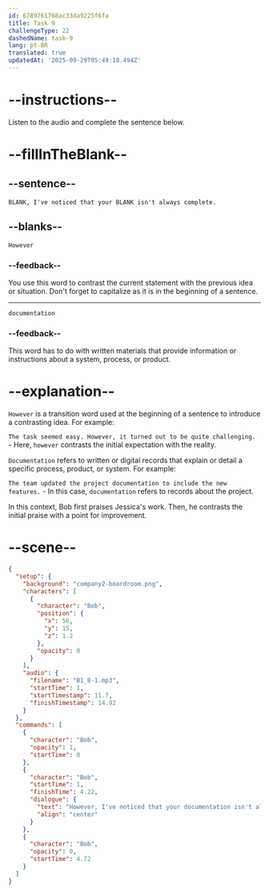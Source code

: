 ```yaml
---
id: 6789761768ac33da9225f6fa
title: Task 9
challengeType: 22
dashedName: task-9
lang: pt-BR
translated: true
updatedAt: '2025-09-29T05:49:18.494Z'
---
```


<!-- (audio) Bob: However, I've noticed that your documentation isn't always complete. -->

# --instructions--

Listen to the audio and complete the sentence below.

# --fillInTheBlank--

## --sentence--

`BLANK, I've noticed that your BLANK isn't always complete.`

## --blanks--

`However`

### --feedback--

You use this word to contrast the current statement with the previous idea or situation. Don't forget to capitalize as it is in the beginning of a sentence.

---

`documentation`

### --feedback--

This word has to do with written materials that provide information or instructions about a system, process, or product.

# --explanation--

`However` is a transition word used at the beginning of a sentence to introduce a contrasting idea. For example:

`The task seemed easy. However, it turned out to be quite challenging.` - Here, `however` contrasts the initial expectation with the reality.

`Documentation` refers to written or digital records that explain or detail a specific process, product, or system. For example:

`The team updated the project documentation to include the new features.` - In this case, `documentation` refers to records about the project.

In this context, Bob first praises Jessica's work. Then, he contrasts the initial praise with a point for improvement.

# --scene--

```json
{
  "setup": {
    "background": "company2-boardroom.png",
    "characters": [
      {
        "character": "Bob",
        "position": {
          "x": 50,
          "y": 15,
          "z": 1.2
        },
        "opacity": 0
      }
    ],
    "audio": {
      "filename": "B1_8-1.mp3",
      "startTime": 1,
      "startTimestamp": 11.7,
      "finishTimestamp": 14.92
    }
  },
  "commands": [
    {
      "character": "Bob",
      "opacity": 1,
      "startTime": 0
    },
    {
      "character": "Bob",
      "startTime": 1,
      "finishTime": 4.22,
      "dialogue": {
        "text": "However, I've noticed that your documentation isn't always complete.",
        "align": "center"
      }
    },
    {
      "character": "Bob",
      "opacity": 0,
      "startTime": 4.72
    }
  ]
}
```
